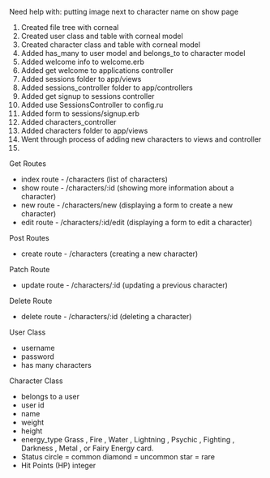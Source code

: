Need help with:
  putting image next to character name on show page
  


1.  Created file tree with corneal
2.  Created user class and table with corneal model
3.  Created character class and table with corneal model
4.  Added has_many to user model and belongs_to to character model
5.  Added welcome info to welcome.erb
6.  Added get welcome to applications controller
8.  Added sessions folder to app/views
9.  Added sessions_controller folder to app/controllers
10. Added get signup to sessions controller
11. Added use SessionsController to config.ru
12. Added form to sessions/signup.erb
13. Added characters_controller
14. Added characters folder to app/views
15. Went through process of adding new characters to views and controller
16. 



Get Routes

- index route - /characters (list of characters)
- show route - /characters/:id (showing more information about a character)
- new route - /characters/new (displaying a form to create a new character)
- edit route - /characters/:id/edit (displaying a form to edit a character)


Post Routes

- create route - /characters (creating a new character)

Patch Route

- update route - /characters/:id (updating a previous character)

Delete Route

- delete route - /characters/:id (deleting a character)


User Class
- username
- password
- has many characters

Character Class
- belongs to a user
- user id
- name
- weight
- height
- energy_type
  Grass , Fire , Water , Lightning , Psychic , Fighting , Darkness , Metal , or Fairy  Energy card.
- Status
  circle = common
  diamond = uncommon
  star = rare
- Hit Points (HP)
  integer
